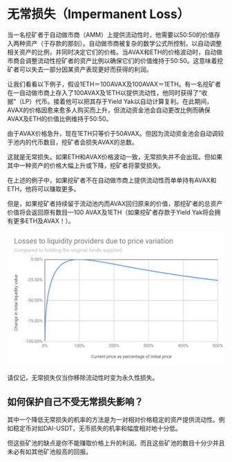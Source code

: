 # 无常损失（Impermanent Loss）

当一名挖矿者于自动做市商（AMM）上提供流动性时，他需要以50:50的价值存入两种资产（于存款的那刻）。自动做市商被复杂的数学公式所控制，以自动调整相关资产的比例，并同时决定它们的价格。当AVAX和ETH的价格波动时，自动做市商会调整流动性挖矿者的资产比例以确保它们的价值维持于50:50。这意味着挖矿者可以失去一部分因某资产表现更好而获得的利润。

‌让我们看看以下例子，假设1ETH＝100AVAX及100AVAX＝1ETH。有一名挖矿者在一自动做市商上存入了100AVAX及1ETH以提供流动性，他同时获得了“收据”（LP）代币。接着他可以把其存于Yield Yak以自动计算复利。在此期间，AVAX的价格因愈来愈多人购买而上升，但流动资金池会自动更改比例而确保AVAX及ETH的价值比例维持于50:50。

‌由于AVAX价格急升，现在1ETH只等价于50AVAX。但因为流动资金池会自动调较于池内的代币数目，挖矿者会损失AVAX的总数。

‌这就是无常损失。如果ETH和AVAX价格波动一致，无常损失并不会出现。但如果其中一种资产的价格大幅上升或下降，挖矿者将蒙受损失。

‌在上述的例子中，如果挖矿者不在自动做市商上提供流动性而单单持有AVAX和ETH，他将可以赚取更多。

‌但是，如果挖矿者持续留于流动池内而AVAX回归原来的价值，那挖矿者的总资产价值将会返回原有数目—100 AVAX及1ETH（如果挖矿者存款于Yield Yak将会拥有更多ETH及AVAX！）。  


![](../../.gitbook/assets/il-graph.png)

请仅记，无常损失仅当你移除流动性时变为永久性损失。

## 如何保护自己不受无常损失影响？

其中一个降低无常损失的机率的方法是为一对相对价格稳定的资产提供流动性。例如稳定币对如DAI-USDT，无币损失的机率和幅度相对地十分低。

‌但这些矿池的缺点是你不能赚取价格上升的利润。而且这些矿池的数目十分少并且未必有如其他矿池般高的回报。

